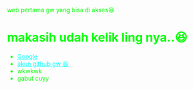 web pertama gw yang bisa di akses😆

<html>
<head>
    
</head>
<body style="background-image: url('https://files.catbox.moe/m0uckf.jpg'); background-size: cover; color: lime;">
    <h1>makasih udah kelik ling nya..😆 </h1>
    <ul>
        <li><a href="https://www.google.com" style="color: cyan;">Google</a></li>
        <li><a href="https://github.com/Gerald152009/Tes/edit/main/README.md" style="color: cyan;">akun github gw 😆</a></li>
        <li>wkwkwk</li>
        <li>gabut cuyy </li>
    </ul>
</body>
</html>
